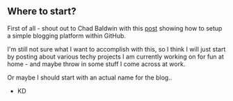 ## Where to start?

First of all - shout out to Chad Baldwin with this [post](https://chadbaldwin.net/2021/03/14/how-to-build-a-sql-blog.html) showing
how to setup a simple blogging platform within GitHub. 

I'm still not sure what I want to accomplish with this, so I think I will just start by posting about various techy projects I am
currently working on for fun at home - and maybe throw in some stuff I come across at work.

Or maybe I should start with an actual name for the blog.. 

- KD
